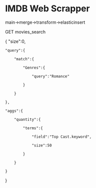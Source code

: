 # IMDB Web Scrapper

main->merge->transform->elasticinsert

GET movies\_search

{
    "size":0,

    "query":{

        "match":{

            "Genres":{

                "query":"Romance"

            }

        }

    },

    "aggs":{

        "quantity":{

            "terms":{

                "field":"Top Cast.keyword",

                "size":50

            }

        }

    }

}
